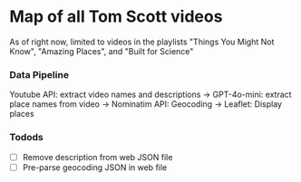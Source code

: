 # Map of all Tom Scott videos

As of right now, limited to videos in the playlists "Things You Might Not Know", "Amazing Places", and "Built for Science"

### Data Pipeline
Youtube API: extract video names and descriptions -> GPT-4o-mini: extract place names from video -> Nominatim API: Geocoding -> Leaflet: Display places

### Todods
 -[ ] Remove description from web JSON file
 -[ ] Pre-parse geocoding JSON in web file